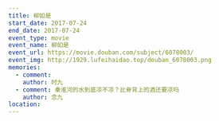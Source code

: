 ```yaml
---
title: 柳如是
start_date: 2017-07-24
end_date: 2017-07-24
event_type: movie
event_name: 柳如是
event_url: https://movie.douban.com/subject/6078003/
event_img: http://1929.lufeihaidao.top/douban_6078003.png
memories:
  - comment: 
    author: 时九
  - comment: 秦淮河的水到底凉不凉？比脊背上的酒还要凉吗
    author: 念九
location: 
---
```

